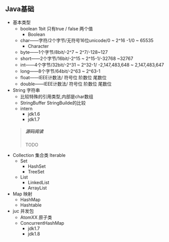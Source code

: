 ## Java基础

- 基本类型
  - boolean 1bit 只有true / false 两个值
    - Boolean
  - char——字符/2个字节/无符号16位unicode/0 ~ 2^16 -1/0 ~ 65535
    - Character
  - byte——1个字节/8bit/-2^7 ~ 2^7/-128~127
  - short——2个字节/16bit/-2^15 ~ 2^15-1/-32768 ~32767
  - int——4个字节/32bit/-2^31 ~ 2^32-1/ -2,147,483,648 ~ 2,147,483,647
  - long——8个字节/64bit/-2^63 ~ 2^63-1
  - float——IEEE计数法/ 符号位 阶数位 尾数位
  - double——IEEE计数法/ 符号位 阶数位 尾数位
- String 字符串
  - 比较特殊的引用类型,内部是char数组
  - StringBuffer StringBuilde的比较
  - intern
    - jdk1.6
    - jdk1.7
  >##### 源码阅读
  > TODO
- Collection 集合类 Iterable
  - Set
    - HashSet
    - TreeSet
  - List
    - LinkedList
    - ArrayList
- Map 映射
  - HashMap
  - Hashtable
- juc 并发包
  - AtomXX 原子类
  - ConcurrentHashMap
    - jdk1.7
    - jdk1.8